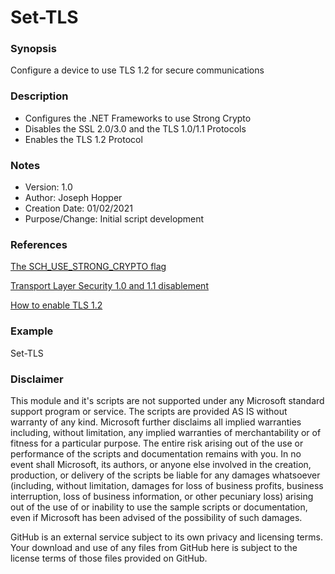 # Set-TLS
### Synopsis
Configure a device to use TLS 1.2 for secure communications

### Description
* Configures the .NET Frameworks to use Strong Crypto
* Disables the SSL 2.0/3.0 and the TLS 1.0/1.1 Protocols 
* Enables the TLS 1.2 Protocol
 
### Notes
* Version: 1.0
* Author: Joseph Hopper
* Creation Date: 01/02/2021
* Purpose/Change: Initial script development

### References
[The SCH_USE_STRONG_CRYPTO flag](https://docs.microsoft.com/en-us/dotnet/framework/network-programming/tls#the-sch_use_strong_crypto-flag)

[Transport Layer Security 1.0 and 1.1 disablement](https://docs.microsoft.com/en-us/lifecycle/announcements/transport-layer-security-1x-disablement)

[How to enable TLS 1.2](https://docs.microsoft.com/en-us/mem/configmgr/core/plan-design/security/enable-tls-1-2)

### Example
  Set-TLS

### Disclaimer
This module and it's scripts are not supported under any Microsoft standard support program or service.
The scripts are provided AS IS without warranty of any kind.
Microsoft further disclaims all implied warranties including, without limitation, any implied warranties of merchantability
or of fitness for a particular purpose.
The entire risk arising out of the use or performance of the scripts and documentation remains with you.
In no event shall Microsoft, its authors, or anyone else involved in the creation, production,
or delivery of the scripts be liable for any damages whatsoever (including, without limitation, damages
for loss of business profits, business interruption, loss of business information, or other pecuniary loss)
arising out of the use of or inability to use the sample scripts or documentation,
even if Microsoft has been advised of the possibility of such damages.

GitHub is an external service subject to its own privacy and licensing terms. Your download and use of any files from GitHub 
here is subject to the license terms of those files provided on GitHub.

